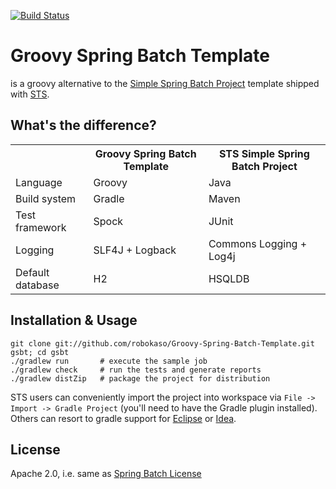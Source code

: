 [![Build Status](https://travis-ci.org/critsk/Groovy-Spring-Batch-Template.png)](https://travis-ci.org/critsk/Groovy-Spring-Batch-Template)

Groovy Spring Batch Template
============================

is a groovy alternative to the [Simple Spring Batch Project](http://static.springsource.org/spring-batch/getting-started.html) 
template shipped with [STS](http://www.springsource.com/developer/sts).

	
What's the difference?
------------------

<table>
<th></th><th>Groovy Spring Batch Template</th> <th>STS Simple Spring Batch Project</th>
<tr> <td>Language</td>			<td>Groovy</td> 	<td>Java</td> 	</tr>
<tr> <td>Build system</td>		<td>Gradle</td>		<td>Maven</td> 	</tr>
<tr> <td>Test framework</td>	<td>Spock</td>		<td>JUnit</td> 	</tr>
<tr> <td>Logging </td>			<td>SLF4J + Logback</td>		<td>Commons Logging + Log4j</td>	</tr>
<tr> <td>Default database</td>	<td>H2</td>			<td>HSQLDB</td>	</tr>
</tr>
</table>


Installation & Usage
--------------------

	git clone git://github.com/robokaso/Groovy-Spring-Batch-Template.git gsbt; cd gsbt
	./gradlew run 		# execute the sample job
	./gradlew check 	# run the tests and generate reports
	./gradlew distZip 	# package the project for distribution 
	
STS users can conveniently import the project into workspace via `File -> Import -> Gradle Project` (you'll need to have the Gradle plugin installed).
Others can resort to gradle support for [Eclipse](http://gradle.org/docs/current/userguide/eclipse_plugin.html) or [Idea](http://gradle.org/docs/current/userguide/idea_plugin.html).


License
--------

Apache 2.0, i.e. same as [Spring Batch License](http://static.springsource.org/spring-batch/license.html)
